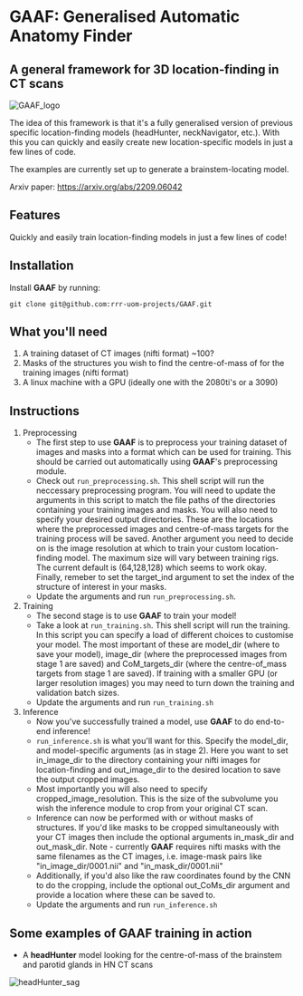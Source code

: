 # GAAF: Generalised Automatic Anatomy Finder
## A general framework for 3D location-finding in CT scans
![GAAF_logo](https://user-images.githubusercontent.com/35701423/156757041-887e7937-7e71-4e80-9795-89dc566ae5d7.svg)

The idea of this framework is that it's a fully generalised version of previous specific location-finding models (headHunter, neckNavigator, etc.). With this you can quickly and easily create new location-specific models in just a few lines of code.

The examples are currently set up to generate a brainstem-locating model.

Arxiv paper: https://arxiv.org/abs/2209.06042

## Features

Quickly and easily train location-finding models in just a few lines of code!

## Installation
Install **GAAF** by running:

```
git clone git@github.com:rrr-uom-projects/GAAF.git
```

## What you'll need
1. A training dataset of CT images (nifti format) ~100?
2. Masks of the structures you wish to find the centre-of-mass of for the training images (nifti format)
3. A linux machine with a GPU (ideally one with the 2080ti's or a 3090)

## Instructions
1. Preprocessing
    - The first step to use **GAAF** is to preprocess your training dataset of images and masks into a format which can be used for training. This should be carried out automatically using **GAAF**'s preprocessing module.
    - Check out ```run_preprocessing.sh```. This shell script will run the neccessary preprocessing program. You will need to update the arguments in this script to match the file paths of the directories containing your training images and masks. You will also need to specify your desired output directories. These are the locations where the preprocessed images and centre-of-mass targets for the training process will be saved. Another argument you need to decide on is the image resolution at which to train your custom location-finding model. The maximum size will vary between training rigs. The current default is (64,128,128) which seems to work okay. Finally, remeber to set the target_ind argument to set the index of the structure of interest in your masks.
    - Update the arguments and run ```run_preprocessing.sh```.
2. Training
    - The second stage is to use **GAAF** to train your model!
    - Take a look at ```run_training.sh```. This shell script will run the training. In this script you can specify a load of different choices to customise your model. The most important of these are model_dir (where to save your model), image_dir (where the preprocessed images from stage 1 are saved) and CoM_targets_dir (where the centre-of_mass targets from stage 1 are saved). If training with a smaller GPU (or larger resolution images) you may need to turn down the training and validation batch sizes.
    - Update the arguments and run ```run_training.sh```
3. Inference
    - Now you've successfully trained a model, use **GAAF** to do end-to-end inference!
    - ```run_inference.sh``` is what you'll want for this. Specify the model_dir, and model-specific arguments (as in stage 2). Here you want to set in_image_dir to the directory containing your nifti images for location-finding and out_image_dir to the desired location to save the output cropped images.
    - Most importantly you will also need to specify cropped_image_resolution. This is the size of the subvolume you wish the inference module to crop from your original CT scan.
    - Inference can now be performed with or without masks of structures. If you'd like masks to be cropped simultaneously with your CT images then include the optional arguments in_mask_dir and out_mask_dir. Note - currently **GAAF** requires nifti masks with the same filenames as the CT images, i.e. image-mask pairs like "in_image_dir/0001.nii" and "in_mask_dir/0001.nii"
    - Additionally, if you'd also like the raw coordinates found by the CNN to do the cropping, include the optional out_CoMs_dir argument and provide a location where these can be saved to.
    - Update the arguments and run ```run_inference.sh```

## Some examples of **GAAF** training in action
- A **headHunter** model looking for the centre-of-mass of the brainstem and parotid glands in HN CT scans

![headHunter_sag](https://user-images.githubusercontent.com/35701423/152800962-62db124e-43fb-4e4a-a1e4-f878198cf716.gif)
